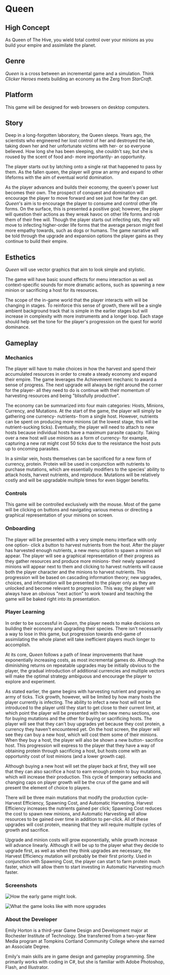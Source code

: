 # Queen   

## High Concept 

As Queen of The Hive, you wield total control over your minions as you build your empire and assimilate the planet. 

## Genre 

*Queen* is a cross between an incremental game and a simulation. Think *Clicker Heroes* meets building an economy as the Zerg from *StarCraft*. 

## Platform   

This game will be designed for web browsers on desktop computers. 

## Story   

Deep in a long-forgotten laboratory, the Queen sleeps. Years ago, the scientists who engineered her lost control of her and destroyed the lab, taking down her and her unfortunate victims with her- or so everyone believed. How long she has been sleeping, she couldn't say, but she is roused by the scent of food and- more importantly- an opportunity. 

The player starts out by latching onto a single rat that happened to pass by them. As the fallen queen, the player will grow an army and expand to other lifeforms with the aim of eventual world domination.   

As the player advances and builds their economy, the queen's power lust becomes their own. The prospect of conquest and domination will encourage the player to move forward and see just how far they can get. *Queen*'s aim is to encourage the player to consume and control other life forms. On the surface, this is presented a positive goal; however, the player will question their actions as they wreak havoc on other life forms and rob them of their free will. Though the player starts out infecting rats, they will move to infecting higher-order life forms that the average person might feel more empathy towards, such as dogs or humans. The game narrative will be told through the upgrade and expansion options the player gains as they continue to build their empire.  

## Esthetics   

*Queen* will use vector graphics that aim to look simple and stylistic. 

The game will have basic sound effects for menu interaction as well as context-specific sounds for more dramatic actions, such as spawning a new minion or sacrificing a host for its resources. 

The scope of the in-game world that the player interacts with will be changing in stages. To reinforce this sense of growth, there will be a single ambient background track that is simple in the earlier stages but will increase in complexity with more instruments and a longer loop. Each stage should help set the tone for the player's progression on the quest for world dominance. 

## Gameplay   

### Mechanics   

The player will have to make choices in how the harvest and spend their accumulated resources in order to create a steady economy and expand their empire. The game leverages the Achievement mechanic to award a sense of progress. The next upgrade will always be right around the corner for the player- all they need to do is continue with their momentum of harvesting resources and being "blissfully productive".    

The economy can be summarized into four main categories: Hosts, Minions, Currency, and Mutations. At the start of the game, the player will simply be gathering one currency- nutrients- from a single host. However, nutrients can be spent on producing more minions (at the lowest stage, this will be nutrient-sucking ticks). Eventually, the player will need to attach to new hosts because individual hosts have a maximum parasite capacity. Taking over a new host will use minions as a form of currency- for example, capturing a new rat might cost 50 ticks due to the resistance the host puts up to oncoming parasites. 

In a similar vein, hosts themselves can be sacrificed for a new form of currency, protein. Protein will be used in conjunction with nutrients to purchase mutations, which are essentially modifiers to the species' ability to attack hosts, harvest nutrients, and reproduce. Mutations will be relatively costly and will be upgradable multiple times for even bigger benefits.  

### Controls   

This game will be controlled exclusively with the mouse. Most of the game will be clicking on buttons and navigating various menus or directing a graphical representation of your minions on screen.   

### Onboarding   

The player will be presented with a very simple menu interface with only one option- click a button to harvest nutrients from the host. After the player has harvested enough nutrients, a new menu option to spawn a minion will appear. The player will see a graphical representation of their progress as they gather resources and produce more minions- their newly spawned minions will appear next to them and clicking to harvest nutrients will cause both the player character and the minions to harvest nutrients. This progression will be based on cascading information theory; new upgrades, choices, and information will be presented to the player only as they are unlocked and become relevant to progression. This way, the player will always have an obvious "next action" to work toward and teaching the game will be baked right into its presentation. 

### Player Learning 

In order to be successful in *Queen*, the player needs to make decisions on building their economy and upgrading their species. There isn't necessarily a way to lose in this game, but progression towards end-game of assimilating the whole planet will take inefficient players much longer to accomplish. 

At its core, *Queen* follows a path of linear improvements that have exponentially increasing costs, as most incremental games do. Although the diminishing returns on repeatable upgrades may be initially obvious to the player, the gradual introduction of additional currencies and multiple vectors will make the optimal strategy ambiguous and encourage the player to explore and experiment. 

As stated earlier, the game begins with harvesting nutrient and growing an army of ticks. Tick growth, however, will be limited by how many hosts the player currently is infecting. The ability to infect a new host will not be introduced to the player until they start to get close to their current limit, at which point the player will be presented with two new menu sections, one for buying mutations and the other for buying or sacrificing hosts. The player will see that they can't buy upgrades yet because they cost protein, a currency they haven't encountered yet. On the host screen, the player will see they can buy a new host, which will cost them some of their minions. When they buy a host, the player will also be shown a new button- sacrifice host. This progression will express to the player that they have a way of obtaining protein through sacrificing a host, but hosts come with an opportunity cost of lost minions (and a lower growth cap). 

Although buying a new host will set the player back at first, they will see that they can also sacrifice a host to earn enough protein to buy mutations, which will increase their production. This cycle of temporary setbacks and changing caps on player growth will be the crux of the game and will present the element of choice to players. 

There will be three main mutations that modify the production cycle- Harvest Efficiency, Spawning Cost, and Automatic Harvesting. Harvest Efficiency increases the nutrients gained per click; Spawning Cost reduces the cost to spawn new minions, and Automatic Harvesting will allow resources to be gained over time in addition to per-click. All of these upgrades will cost protein, meaning that they will require multiple cycles of growth and sacrifice. 

Upgrade and minion costs will grow exponentially, while growth increase will advance linearly. Although it will be up to the player what they decide to upgrade first, as well as when they think upgrades are necessary, the Harvest Efficiency mutation will probably be their first priority. Used in conjunction with Spawning Cost, the player can start to farm protein much faster, which will allow them to start investing in Automatic Harvesting much faster. 

### Screenshots   

![How the early game might look.](https://github.com/PrincessEmilu/IGME-230/blob/master/project1/media/queen_mockup2.png "Start of the game") 

![What the game looks like with more upgrades](https://github.com/PrincessEmilu/IGME-230/blob/master/project1/media/queen_mockup1.png "Unlocking more upgrades") 

### About the Developer   

Emily Horton is a third-year Game Design and Development major at Rochester Institute of Technology. She transferred from a two-year New Media program at Tompkins Cortland Community College where she earned an Associate Degree.   

Emily's main skills are in game design and gameplay programming. She primarily works with coding in C#, but she is familiar with Adobe Photoshop, Flash, and Illustrator. 
